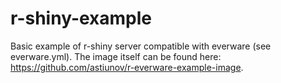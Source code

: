 # r-shiny-example

Basic example of r-shiny server compatible with everware (see everware.yml). The image itself can be found here: https://github.com/astiunov/r-everware-example-image.
